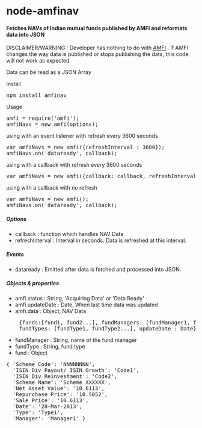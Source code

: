 node-amfinav
============

#### Fetches NAVs of Indian mutual funds published by AMFI and reformats data into JSON

DISCLAIMER/WARNING : Developer has nothing to do with [AMFI](http://www.amfiindia.com/ "Association of Mutual Funds in India") . If AMFI changes the way data is published or stops publishing the data, this code will not work as expected.

Data can be read as a JSON Array

Install

<pre>
npm install amfinav
</pre>

Usage
<pre>
amfi = require('amfi');
amfiNavs = new amfi(options);
</pre>

using with an event listener with refresh every 3600 seconds
<pre>
var amfiNavs = new amfi({refreshInterval : 3600});
amfiNavs.on('dataready', callback);
</pre>
using with a callback with refresh every 3600 seconds
<pre>
var amfiNavs = new amfi({callback: callback, refreshInterval : 3600});
</pre>

using with a callback with no refresh
<pre>
var amfiNavs = new amfi();
amfiNavs.on('dataready', callback);
</pre>

##### Options

- callback : function which handles NAV Data
- refreshInterval : Interval in seconds. Data is refreshed at this interval. 

##### Events

- dataready : Emitted after data is fetched and processed into JSON. 

##### Objects & properties
- amfi.status : String, 'Acquiring Data' or 'Data Ready'
- amfi.updateDate : Date, When last time data was updated
- amfi.data : Object, NAV Data 
<pre>
	{funds:[fund1, fund2...], fundManagers: [fundManager1, fundManager2..], 
	fundTypes: [fundType1, fundType2...], updateDate : Date}
</pre>
- fundManager : String, name of the fund manager
- fundType : String, fund type
- fund : Object
<pre>
{ 'Scheme Code': 'NNNNNNNN',
  'ISIN Div Payout/ ISIN Growth': 'Code1',
  'ISIN Div Reinvestment': 'Code2',
  'Scheme Name': 'Scheme XXXXXX',
  'Net Asset Value': '10.6113',
  'Repurchase Price': '10.5052',
  'Sale Price': '10.6113',
  'Date': '28-Mar-2013',
  'Type': 'Type1',
  'Manager': 'Manager1' }
</pre>